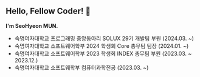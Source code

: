 ## Hello, Fellow Coder! 🚀

**I'm SeoHyeon MUN.**
- 숙명여자대학교 프로그래밍 중앙동아리 SOLUX 29기 개발팀 부원 (2024.03. ~)
- 숙명여자대학교 소프트웨어학부 2024 학생회 Core 총무팀 팀장 (2024.01. ~)
- 숙명여자대학교 소프트웨어학부 2023 학생회 INDEX 총무팀 부원 (2023.03. ~ 2023.12.)
- 숙명여자대학교 소프트웨학부 컴퓨터과학전공 (2023.03. ~)
